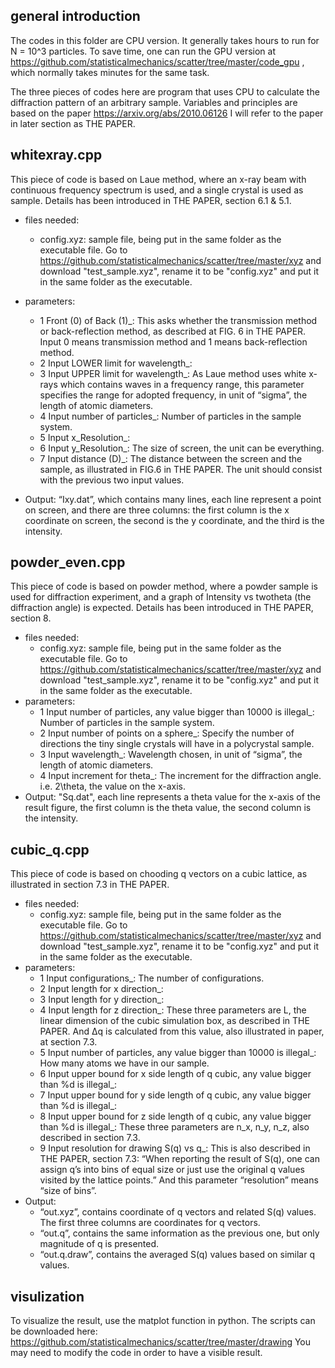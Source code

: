 
## general introduction
The codes in this folder are CPU version. It generally takes hours to run for N = 10^3 particles. To save time, one can run the GPU version at
https://github.com/statisticalmechanics/scatter/tree/master/code_gpu ,
which normally takes minutes for the same task.

The three pieces of codes here are program that uses 
CPU to calculate the diffraction pattern of an arbitrary 
sample. Variables and principles are based on the paper
https://arxiv.org/abs/2010.06126
I will refer to the paper in later section as THE PAPER.

## whitexray.cpp

This piece of code is based on Laue method, where an x-ray beam with continuous frequency spectrum is used, and a single crystal is used as sample. Details 
has been introduced in THE PAPER, section 6.1 & 5.1.

- files needed:
	- config.xyz: sample file, being put in the same
	folder as the executable file. Go to 
	https://github.com/statisticalmechanics/scatter/tree/master/xyz
	and download "test_sample.xyz", rename it to be
	"config.xyz" and put it in the same folder as the
	executable.
- parameters:
	* 1 Front (0) of Back (1)_:
	This asks whether the transmission method or 
	back-reflection method, as described at FIG. 6 
	in THE PAPER. Input 0 means transmission method 
	and 1 means back-reflection method.
	* 2 Input LOWER limit for wavelength_:
	* 3 Input UPPER limit for wavelength_:
	As Laue method uses white x-rays which contains 
	waves in a frequency range, this parameter specifies
	the range for adopted frequency, in unit of “sigma”, 
	the length of atomic diameters.
	* 4 Input number of particles_:
	Number of particles in the sample system. 
	* 5 Input x_Resolution_:
	* 6 Input y_Resolution_:
	The size of screen, the unit can be everything.
	* 7 Input distance (D)_:
	The distance between the screen and the sample,
	as illustrated in FIG.6 in THE PAPER.
	The unit should consist with the previous two input
	values.
	
- Output:
	“Ixy.dat”, which contains many lines, each line represent
	a point on screen, and there are three columns: the first
	column is the x coordinate on screen, the second is the y
	coordinate, and the third is the intensity.

## powder_even.cpp

This piece of code is based on powder method, where a powder sample is used for diffraction experiment, and a graph of Intensity vs twotheta (the diffraction angle) is expected. Details has been introduced in THE PAPER, section 8.

- files needed:
	- config.xyz: sample file, being put in the same
	folder as the executable file. Go to 
	https://github.com/statisticalmechanics/scatter/tree/master/xyz
	and download "test_sample.xyz", rename it to be
	"config.xyz" and put it in the same folder as the
	executable.
- parameters:
	* 1 Input number of particles, any value bigger than
	10000 is illegal_:
	Number of particles in the sample system. 
	* 2 Input number of points on a sphere_:
	Specify the number of directions the tiny single 
	crystals will have in a polycrystal sample.
	* 3 Input wavelength_:
	Wavelength chosen, in unit of “sigma”, the length 
	of atomic diameters.
	* 4 Input increment for theta_:
	The increment for the diffraction angle. i.e. 2\theta,
	the value on the x-axis.
- Output:
	"Sq.dat", each line represents a theta value for the 
	x-axis of the result figure, the first column is the
	theta value, the second column is the intensity.

## cubic_q.cpp

This piece of code is based on chooding q vectors on
a cubic lattice, as illustrated in section 7.3 in 
THE PAPER.

- files needed:
	- config.xyz: sample file, being put in the same
	folder as the executable file. Go to 
	https://github.com/statisticalmechanics/scatter/tree/master/xyz
	and download "test_sample.xyz", rename it to be
	"config.xyz" and put it in the same folder as the
	executable.
- parameters:
	* 1 Input configurations_:
	The number of configurations.
	* 2 Input length for x direction_:
	* 3 Input length for y direction_:
	* 4 Input length for z direction_:
	These three parameters are L, the linear dimension of the cubic 
	simulation box, as described in THE PAPER. And ∆q is calculated 
	from this value, also illustrated in paper, at section 7.3.
	* 5 Input number of particles, any value bigger than 10000 is illegal_:
	How many atoms we have in our sample.
	* 6 Input upper bound for x side length of q cubic, any value bigger than %d is illegal_:
	* 7 Input upper bound for y side length of q cubic, any value bigger than %d is illegal_:
	* 8 Input upper bound for z side length of q cubic, any value bigger than %d is illegal_:
	These three parameters are n_x, n_y, n_z, also described in section 7.3.
	* 9 Input resolution for drawing S(q) vs q_:
	This is also described in THE PAPER, section 7.3: “When reporting the result of S(q), 
	one can assign q’s into bins of equal size or just use the 
	original q values visited by the lattice points.” And this 
	parameter “resolution” means “size of bins”.
- Output:
	- “out.xyz”, contains coordinate of q vectors and related 
	S(q) values. The first three columns are coordinates for q 
	vectors.
	- “out.q”, contains the same information as the previous 
	one, but only magnitude of q is presented.
	- “out.q.draw”, contains the averaged S(q) values based 
	on similar q values. 

## visulization
To visualize the result, use the matplot function in python. The scripts can be downloaded here:
https://github.com/statisticalmechanics/scatter/tree/master/drawing
You may need to modify the code in order to have a visible result.
